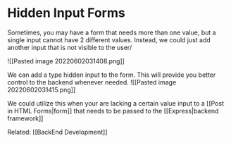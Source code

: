# Hidden Input Forms


Sometimes, you may have a form that needs more than one value, but a single input cannot have 2 different values. Instead, we could just add another input that is not visible to the user/

![[Pasted image 20220602031408.png]]

We can add a type hidden input to the form. This will provide you better control to the backend whenever needed. 
![[Pasted image 20220602031415.png]]

We could utilize this when your are lacking a certain value input to a [[Post in HTML Forms|form]]
 that needs to be passed to the [[Express|backend framework]]


Related: [[BackEnd Development]]







